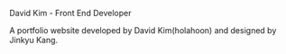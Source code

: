 David Kim - Front End Developer

A portfolio website developed by David Kim(holahoon) and designed by Jinkyu Kang.
